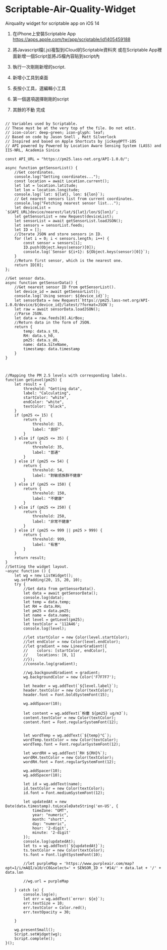 # Scriptable-Air-Quality-Widget
Airquality widget for scriptable app on iOS 14

1. 在iPhone上安裝Scriptable App
https://apps.apple.com/tw/app/scriptable/id1405459188

2. 將Javascript檔(.js)複製到iCloud的Scriptable資料夾
或在Scriptable App裡面新增一個Script並將JS檔內容貼到script內

3. 執行一次剛剛新增的script.

4. 新增小工具到桌面

5. 長按小工具，選編輯小工具

6. 第一個選項選擇剛剛的script

7. 其餘的不動 完成

<pre><code>
// Variables used by Scriptable.
// These must be at the very top of the file. Do not edit.
// icon-color: deep-green; icon-glyph: leaf;
// Based on code by Jason Snell <jsnell@sixcolors.com>, Matt Silverlock
// Inspired and based on Apple Shortcuts by jickey@PTT-iOS
// API powered by Powered by Location Aware Sensing System (LASS) and IIS-NRL, Academia Sinica 

const API_URL = "https://pm25.lass-net.org/API-1.0.0/";

async function getSensorList() {
    //Get coordinates.
    console.log("Getting coordinates...");
    const location = await Location.current();
    let lat = location.latitude;
    let lon = location.longitude;
    console.log(`lat: ${lat}, lon: ${lon}`);
    // Get nearest sensors list from current coordinates.
    console.log("Fetching nearest sensor list...");
    let deviceList = `${API_URL}device/nearest/lat/${lat}/lon/${lon}/`;
    let getSensorList = new Request(deviceList);
    let sensorList = await getSensorList.loadJSON();
    let sensors = sensorList.feeds;
    let ID = [];
    //Iterate JSON and store sensors in ID.
    for (let i = 0; i < sensors.length; i++) {
        const sensor = sensors[i];
        ID.push(Object.keys(sensor)[0]);
        console.log(`Sensor ${i+1}: ${Object.keys(sensor)[0]}`);
    }
    //Return first sensor, which is the nearest one.
    return ID[0];
};

//Get sensor data.
async function getSensorData() {
    //Get nearest sensor ID from getSensorList().
    let device_id = await getSensorList();
    console.log(`Using sensor: ${device_id}`);
    let sensorData = new Request(`https://pm25.lass-net.org/API-1.0.0/device/${device_id}/latest/?format=JSON`);
    let raw = await sensorData.loadJSON();
    //Parse JSON.
    let data = raw.feeds[0].AirBox;
    //Return data in the form of JSON.
    return {
        temp: data.s_t0,
        RH: data.s_h0,
        pm25: data.s_d0,
        name: data.SiteName,
        timestamp: data.timestamp
    }
}



//Mapping the PM 2.5 levels with corresponding labels.
function getLevel(pm25) {
    let result = {
        threshold: "Getting data",
        label: "Calculating",
        startColor: "white",
        endColor: "white",
        textColor: "black",
    }
    if (pm25 <= 15) {
        return {
            threshold: 15,
            label: "良好"
        }
    } else if (pm25 <= 35) {
        return {
            threshold: 35,
            label: "普通"
        }
    } else if (pm25 <= 54) {
        return {
            threshold: 54,
            label: "對敏感族群不健康"
        }
    } else if (pm25 <= 150) {
        return {
            threshold: 150,
            label: "不健康"
        }
    } else if (pm25 <= 250) {
        return {
            threshold: 250,
            label: "非常不健康"
        }
    } else if (pm25 <= 999 || pm25 > 999) {
        return {
            threshold: 999,
            label: "有害"
        }
    }
    return result;
}
//Setting the widget layout.
~async function () {
    let wg = new ListWidget();
    wg.setPadding(20, 15, 20, 10);
    try {
        //Get data from getSensorData().
        let data = await getSensorData();
        console.log(data);
        let temp = data.temp;
        let RH = data.RH;
        let pm25 = data.pm25;
        let name = data.name;
        let level = getLevel(pm25);
        let textColor = '112A46';
        console.log(level);

        //let startColor = new Color(level.startColor);
        //let endColor = new Color(level.endColor);
        //let gradient = new LinearGradient({
        //    colors: [startColor, endColor],
        //    locations: [0, 1]
        //});
        //console.log(gradient);

        //wg.backgoundGradient = gradient;
        wg.backgroundColor = new Color('F7F7F7');

        let header = wg.addText(`${level.label}`);
        header.textColor = new Color(textColor);
        header.font = Font.boldSystemFont(15);

        wg.addSpacer(10);

        let content = wg.addText(`粉塵 ${pm25} ug/m3`);
        content.textColor = new Color(textColor);
        content.font = Font.regularSystemFont(12);


        let wordTemp = wg.addText(`${temp}°C`);
        wordTemp.textColor = new Color(textColor);
        wordTemp.font = Font.regularSystemFont(12);

        let wordRH = wg.addText(`RH ${RH}%`);
        wordRH.textColor = new Color(textColor);
        wordRH.font = Font.regularSystemFont(12);

        wg.addSpacer(10);
        wg.addSpacer(10);

        let id = wg.addText(name);
        id.textColor = new Color(textColor);
        id.font = Font.mediumSystemFont(12);

        let updatedAt = new Date(data.timestamp).toLocaleDateString('en-US', {
            timeZone: "GMT",
            year: "numeric",
            month: "short",
            day: "numeric",
            hour: '2-digit',
            minute: '2-digit'
        });
        console.log(updatedAt);
        let ts = wg.addText(`${updatedAt}`);
        ts.textColor = new Color(textColor);
        ts.font = Font.lightSystemFont(10);

        //let purpleMap = 'https://www.purpleair.com/map?opt=1/i/mAQI/a10/cC0&select=' + SENSOR_ID + '#14/' + data.lat + '/' + data.lon

        //wg.url = purpleMap

    } catch (e) {
        console.log(e);
        let err = wg.addText(`error: ${e}`);
        err.textSize = 10;
        err.textColor = Color.red();
        err.textOpacity = 30;

    }

    wg.presentSmall();
    Script.setWidget(wg);
    Script.complete();
}();
</pre></code>
